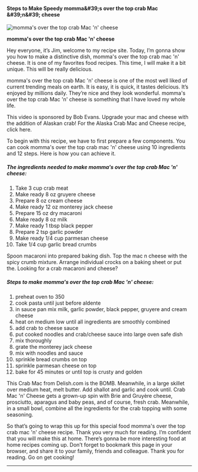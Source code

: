             

#### Steps to Make Speedy momma&amp;#39;s over the top crab Mac &amp;#39;n&amp;#39; cheese

![momma's over the top crab Mac 'n' cheese](https://img-global.cpcdn.com/recipes/6471040125370368/751x532cq70/mommas-over-the-top-crab-mac-n-cheese-recipe-main-photo.jpg)

**momma's over the top crab Mac 'n' cheese**

Hey everyone, it’s Jim, welcome to my recipe site. Today, I’m gonna show you how to make a distinctive dish, momma's over the top crab mac 'n' cheese. It is one of my favorites food recipes. This time, I will make it a bit unique. This will be really delicious.

momma's over the top crab Mac 'n' cheese is one of the most well liked of current trending meals on earth. It is easy, it is quick, it tastes delicious. It’s enjoyed by millions daily. They’re nice and they look wonderful. momma's over the top crab Mac 'n' cheese is something that I have loved my whole life.

This video is sponsored by Bob Evans. Upgrade your mac and cheese with the addition of Alaskan crab! For the Alaska Crab Mac and Cheese recipe, click here.

To begin with this recipe, we have to first prepare a few components. You can cook momma's over the top crab mac 'n' cheese using 10 ingredients and 12 steps. Here is how you can achieve it.

##### The ingredients needed to make momma's over the top crab Mac 'n' cheese:

1.  Take 3 cup crab meat
2.  Make ready 8 oz gruyere cheese
3.  Prepare 8 oz cream cheese
4.  Make ready 12 oz monterey jack cheese
5.  Prepare 15 oz dry macaroni
6.  Make ready 8 oz milk
7.  Make ready 1 tbsp black pepper
8.  Prepare 2 tsp garlic powder
9.  Make ready 1/4 cup parmesan cheese
10.  Take 1/4 cup garlic bread crumbs

Spoon macaroni into prepared baking dish. Top the mac n cheese with the spicy crumb mixture. Arrange individual crocks on a baking sheet or put the. Looking for a crab macaroni and cheese?

##### Steps to make momma's over the top crab Mac 'n' cheese:

1.  preheat oven to 350
2.  cook pasta until just before aldente
3.  in sauce pan mix milk, garlic powder, black pepper, gruyere and cream cheese
4.  heat on medium low until all ingredients are smoothly combined
5.  add crab to cheese sauce
6.  put cooked noodles and crab/cheese sauce into large oven safe dish
7.  mix thoroughly
8.  grate the monterey jack cheese
9.  mix with noodles and sauce
10.  sprinkle bread crumbs on top
11.  sprinkle parmesan cheese on top
12.  bake for 45 minutes or until top is crusty and golden

This Crab Mac from Delish.com is the BOMB. Meanwhile, in a large skillet over medium heat, melt butter. Add shallot and garlic and cook until. Crab Mac 'n' Cheese gets a grown-up spin with Brie and Gruyère cheese, prosciutto, aparagus and baby peas, and of course, fresh crab. Meanwhile, in a small bowl, combine all the ingredients for the crab topping with some seasoning.

So that’s going to wrap this up for this special food momma's over the top crab mac 'n' cheese recipe. Thank you very much for reading. I’m confident that you will make this at home. There’s gonna be more interesting food at home recipes coming up. Don’t forget to bookmark this page in your browser, and share it to your family, friends and colleague. Thank you for reading. Go on get cooking!

* * *